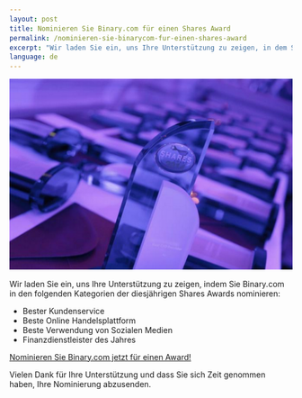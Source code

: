```yaml
---
layout: post
title: Nominieren Sie Binary.com für einen Shares Award
permalink: /nominieren-sie-binarycom-fur-einen-shares-award
excerpt: "Wir laden Sie ein, uns Ihre Unterstützung zu zeigen, in dem Sie für Binary.com in den folgenden Kategorien der diesjährigen Shares Awards zu nominieren..."
language: de 
---
```


![](/images/sharesAward2015.png)

Wir laden Sie ein, uns Ihre Unterstützung zu zeigen, indem Sie Binary.com in den folgenden Kategorien der diesjährigen Shares Awards nominieren:

* Bester Kundenservice
* Beste Online Handelsplattform
* Beste Verwendung von Sozialen Medien
* Finanzdienstleister des Jahres

[Nominieren Sie Binary.com jetzt für einen Award!](http://info.binary.com/sharesawards15)

Vielen Dank für Ihre Unterstützung und dass Sie sich Zeit genommen haben, Ihre Nominierung abzusenden.

